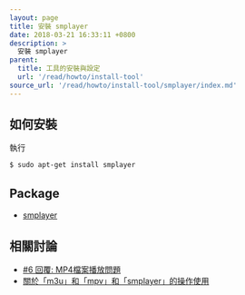 ```yaml
---
layout: page
title: 安裝 smplayer
date: 2018-03-21 16:33:11 +0800
description: >
  安裝 smplayer
parent:
  title: 工具的安裝與設定
  url: '/read/howto/install-tool'
source_url: '/read/howto/install-tool/smplayer/index.md'
---
```



## 如何安裝

執行

``` sh
$ sudo apt-get install smplayer
```


## Package

* [smplayer](https://packages.ubuntu.com/bionic/smplayer)


## 相關討論

* [#6 回覆: MP4檔案播放問題](https://www.ubuntu-tw.org/modules/newbb/viewtopic.php?post_id=359478#forumpost359478)
* [關於「m3u」和「mpv」和「smplayer」的操作使用](https://www.ubuntu-tw.org/modules/newbb/viewtopic.php?post_id=357582#forumpost357582)
